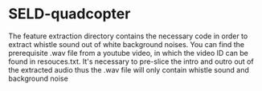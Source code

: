 # SELD-quadcopter

The feature extraction directory contains the necessary code in order to extract whistle sound out of white background noises. You can find the prerequisite .wav file from a youtube video, in which the video ID can be found in resouces.txt. It's necessary to pre-slice the intro and outro out of the extracted audio thus the .wav file will only contain whistle sound and background noise
